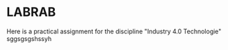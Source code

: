 # LABRAB
Here is a practical assignment for the discipline "Industry 4.0 Technologie" sggsgsgshssyh

